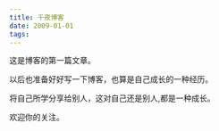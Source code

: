 ```yaml
---
title: 千夜博客
date: 2009-01-01
tags: 
---
```


这是博客的第一篇文章。

以后也准备好好写一下博客，也算是自己成长的一种经历。

将自己所学分享给别人，这对自己还是别人,都是一种成长。

欢迎你的关注。
